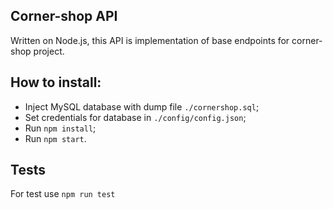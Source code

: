 ## Corner-shop API 
Written on Node.js, this API is implementation of base endpoints for corner-shop project.

## How to install:

- Inject MySQL database with dump file ```./cornershop.sql```;
- Set credentials for database in ```./config/config.json```;
- Run ```npm install```;
- Run ```npm start```.

## Tests
For test use ```npm run test```
